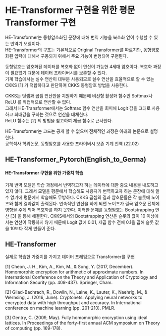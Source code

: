 # HE-Transformer 구현을 위한 평문 Transformer 구현 #
HE-Transformer는 동형암호화된 문장에 대해 번역 기능을 복호화 없이 수행할 수 있는 번역기 모델이다.   
HE-Transformer의 구조는 기본적으로 Original Transformer를 따르지만, 동형암호화된 입력에 대해서 구동되기 위해서 주요 기능이 변형되어 구현된다.

동형암호는 암호화된 데이터를 복호화 없이 연산이 가능한 4세대 암호이다. 복호화 과정이 필요없기 떄문에 데이터 프라이버시를 보존할 수 있다.   
기계 학습에서는 실수 연산이 대부분 사용되므로 실수 연산을 효율적으로 할 수 있는 CKKS [1] 가 적합하다고 판단하여 CKKS 동형암호 방법을 사용한다.

CKKS는 덧셈과 곱셈 연산만을 지원하기 떄문에 비선형 활성화 함수인 Softmax나 ReLU 를 직접적으로 연산할 수 없다.   
그래서 HE-Transformer에서는 Softmax 함수 연산을 회피해 Logit 값을 그대로 사용하고 최대값을 구하는 것으로 연산을 대체한다.    
ReLU 함수는 [2] 의 방법을 참고하여 제곱 함수로 근사한다.   

HE-Transformer는 코드는 공개 할 수 없으며 전체적인 과정은 아래의 논문으로 설명한다.   
공학석사 학위논문, 동형암호를 사용한 프라이버시 보존 기계 번역 (22.02)

## HE-Transformer_Pytorch(English_to_Germa) ##
#### HE-Transformer 구현을 위한 가중치 학습 ####
기계 번역 모델은 학습 과정에서 번역하고자 하는 데이터에 대한 중요 내용을 내포하고 있지 않다.
그래서 모델을 평문에서 학습해도 사용자가 번역하고자 하는 문장에 대해 알 수 없기에 평문에서 학습해도 무방하다.
CKKS 곱셈의 결과 암호문들은 각 슬롯에 노이즈와 함께 결과값이 출력된다. 연속적인 연산을 하게 되면 노이즈가 결국 암호문 전체에 영향을 주게 되어 복호화를 하지 못한다. 이러한 문제를 동형암호는 Bootstrapping 연산 [3] 을 통해 해결한다.
CKKS에서의 Bootstrapping 연산은 슬롯의 값이 10 이상에서는 연산이 작동하지 않기 때문에 Logit 값에 0.01, 제곱 함수 전에 0.1을 곱해 슬롯 값을 10보다 작게 만들어 준다.

## HE-Transformer ##
실제로 학습한 가중치를 가지고 데이터 프레임으로  Transformer를 구현





[1] Cheon, J. H., Kim, A., Kim, M., & Song, Y. (2017, December). Homomorphic encryption for arithmetic of approximate numbers. In International Conference on the Theory and Application of Cryptology and Information Security (pp. 409-437). Springer, Cham.

[2] Gilad-Bachrach, R., Dowlin, N., Laine, K., Lauter, K., Naehrig, M., & Wernsing, J. (2016, June). Cryptonets: Applying neural networks to encrypted data with high throughput and accuracy. In International conference on machine learning (pp. 201-210). PMLR.

[3] Gentry, C. (2009, May). Fully homomorphic encryption using ideal lattices. In Proceedings of the forty-first annual ACM symposium on Theory of computing (pp. 169-178).



